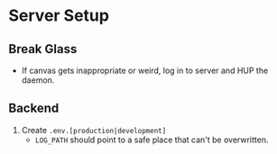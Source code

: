 # Server Setup

## Break Glass

- If canvas gets inappropriate or weird, log in to server and HUP the daemon.

## Backend 

1. Create `.env.[production|development]`
    - `LOG_PATH` should point to a safe place that can't be overwritten. 
